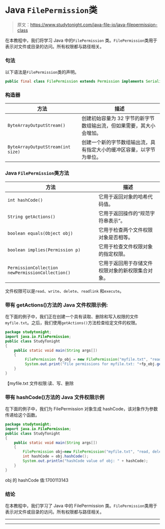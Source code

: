 # Java `FilePermission`类

> 原文：<https://www.studytonight.com/java-file-io/java-filepermission-class>

在本教程中，我们将学习 Java 中的`FilePermission` 类。`FilePermission`类用于表示对文件或目录的访问。所有权限都与路径相关。

### 句法

以下语法是`FilePermission`类的声明。

```java
public final class FilePermission extends Permission implements Serializable 
```

### 构造器

| 方法 | 描述 |
| --- | --- |
| `ByteArrayOutputStream()` | 创建初始容量为 32 字节的新字节数组输出流，但如果需要，其大小会增加。 |
| `ByteArrayOutputStream(int size)` | 创建一个新的字节数组输出流，具有指定大小的缓冲区容量，以字节为单位。 |

### Java `FilePermission`类方法

| 方法 | 描述 |
| --- | --- |
| `int hashCode()` | 它用于返回对象的哈希代码值。 |
| `String getActions()` | 它用于返回操作的“规范字符串表示”。 |
| `boolean equals(Object obj)` | 它用于检查两个文件权限对象是否相等。 |
| `boolean implies(Permission p)` | 它用于检查文件权限对象的指定权限。 |
| `PermissionCollection newPermissionCollection()` | 它用于返回用于存储文件权限对象的新权限集合对象。 |

文件权限可以是`read`、`write`、`delete`、`readlink` 和`execute`。

### 带有 getActions()方法的 Java 文件权限示例:

在下面的例子中，我们正在创建一个具有读取、删除和写入权限的文件`myfile.txt`。之后，我们使用`getActions()`方法检查给定文件的权限。

```java
package studytonight;
import java.io.FilePermission;
public class StudyTonight 
{
	public static void main(String args[])
	{
		 FilePermission fp_obj = new FilePermission("myfile.txt", "read, delete, write"); 
		 System.out.print("File permissions for myfile.txt: "+fp_obj.getActions());
	}
}
```

【myfile.txt 文件权限:读、写、删除

### 带有 hashCode()方法的 Java 文件权限示例

在下面的例子中，我们为 FilePermission 对象生成 hashCode，该对象作为参数传递给这个函数。

```java
package studytonight;
import java.io.FilePermission;
public class StudyTonight 
{
	public static void main(String args[])
	{
		FilePermission obj=new FilePermission("myfile.txt", "read, delete, write");   
		int hashCode = obj.hashCode(); 
		System.out.println("hashCode value of obj: " + hashCode); 
	}
}
```

obj 的 hashCode 值:1700113143

### 结论

在本教程中，我们学习了 Java 中的 FilePermission 类。`FilePermission`类用于表示对文件或目录的访问。所有权限都与路径相关。

* * *

* * *